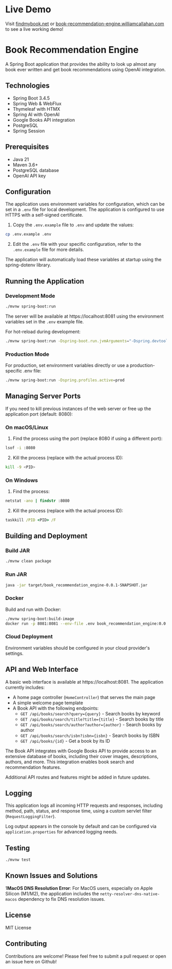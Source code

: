 # Live Demo

Visit [findmybook.net](https://findmybook.net) or [book-recommendation-engine.williamcallahan.com](https://book-recommendation-engine.williamcallahan.com) to see a live working demo!

# Book Recommendation Engine

A Spring Boot application that provides the ability to look up almost any book ever written and get book recommendations using OpenAI integration.

## Technologies

- Spring Boot 3.4.5
- Spring Web & WebFlux
- Thymeleaf with HTMX
- Spring AI with OpenAI
- Google Books API integration
- PostgreSQL
- Spring Session

## Prerequisites

- Java 21
- Maven 3.6+
- PostgreSQL database
- OpenAI API key

## Configuration

The application uses environment variables for configuration, which can be set in a `.env` file for local development. The application is configured to use HTTPS with a self-signed certificate.

1. Copy the `.env.example` file to `.env` and update the values:

```bash
cp .env.example .env
```

2. Edit the `.env` file with your specific configuration, refer to the `.env.example` file for more details.

The application will automatically load these variables at startup using the spring-dotenv library.

## Running the Application

### Development Mode

```bash
./mvnw spring-boot:run
```

The server will be available at https://localhost:8081 using the environment variables set in the `.env` example file.

For hot-reload during development:

```bash
./mvnw spring-boot:run -Dspring-boot.run.jvmArguments="-Dspring.devtools.restart.enabled=true"
```

### Production Mode

For production, set environment variables directly or use a production-specific .env file:

```bash
./mvnw spring-boot:run -Dspring.profiles.active=prod
```

## Managing Server Ports

If you need to kill previous instances of the web server or free up the application port (default: 8080):

### On macOS/Linux

1. Find the process using the port (replace 8080 if using a different port):

```bash
lsof -i :8080
```

2. Kill the process (replace <PID> with the actual process ID):

```bash
kill -9 <PID>
```

### On Windows

1. Find the process:

```cmd
netstat -ano | findstr :8080
```

2. Kill the process (replace <PID> with the actual process ID):

```cmd
taskkill /PID <PID> /F
```

## Building and Deployment

### Build JAR

```bash
./mvnw clean package
```

### Run JAR

```bash
java -jar target/book_recommendation_engine-0.0.1-SNAPSHOT.jar
```

### Docker

Build and run with Docker:

```bash
./mvnw spring-boot:build-image
docker run -p 8081:8081 --env-file .env book_recommendation_engine:0.0.1-SNAPSHOT
```

### Cloud Deployment

Environment variables should be configured in your cloud provider's settings.

## API and Web Interface

A basic web interface is available at https://localhost:8081. The application currently includes:

- A home page controller (`HomeController`) that serves the main page
- A simple welcome page template
- A Book API with the following endpoints:
  - `GET /api/books/search?query={query}` - Search books by keyword
  - `GET /api/books/search/title?title={title}` - Search books by title
  - `GET /api/books/search/author?author={author}` - Search books by author
  - `GET /api/books/search/isbn?isbn={isbn}` - Search books by ISBN
  - `GET /api/books/{id}` - Get a book by its ID

The Book API integrates with Google Books API to provide access to an extensive database of books, including their cover images, descriptions, authors, and more. This integration enables book search and recommendation features.

Additional API routes and features might be added in future updates.

## Logging

This application logs all incoming HTTP requests and responses, including method, path, status, and response time, using a custom servlet filter (`RequestLoggingFilter`).

Log output appears in the console by default and can be configured via `application.properties` for advanced logging needs.

## Testing

```bash
./mvnw test
```

## Known Issues and Solutions

1**MacOS DNS Resolution Error**: For MacOS users, especially on Apple Silicon (M1/M2), the application includes the `netty-resolver-dns-native-macos` dependency to fix DNS resolution issues.

## License

MIT License

## Contributing

Contributions are welcome! Please feel free to submit a pull request or open an issue here on Github!
 
